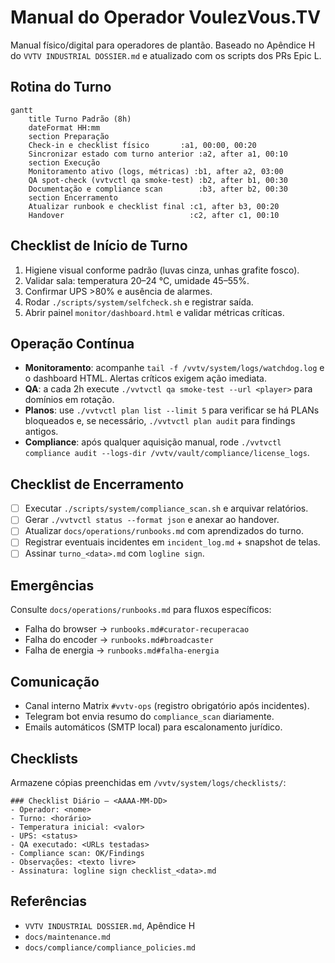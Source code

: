 # Manual do Operador VoulezVous.TV

Manual físico/digital para operadores de plantão. Baseado no Apêndice H do
`VVTV INDUSTRIAL DOSSIER.md` e atualizado com os scripts dos PRs Epic L.

## Rotina do Turno

```mermaid
gantt
    title Turno Padrão (8h)
    dateFormat HH:mm
    section Preparação
    Check-in e checklist físico       :a1, 00:00, 00:20
    Sincronizar estado com turno anterior :a2, after a1, 00:10
    section Execução
    Monitoramento ativo (logs, métricas) :b1, after a2, 03:00
    QA spot-check (vvtvctl qa smoke-test) :b2, after b1, 00:30
    Documentação e compliance scan        :b3, after b2, 00:30
    section Encerramento
    Atualizar runbook e checklist final :c1, after b3, 00:20
    Handover                            :c2, after c1, 00:10
```

## Checklist de Início de Turno

1. Higiene visual conforme padrão (luvas cinza, unhas grafite fosco).
2. Validar sala: temperatura 20–24 °C, umidade 45–55%.
3. Confirmar UPS >80% e ausência de alarmes.
4. Rodar `./scripts/system/selfcheck.sh` e registrar saída.
5. Abrir painel `monitor/dashboard.html` e validar métricas críticas.

## Operação Contínua

- **Monitoramento**: acompanhe `tail -f /vvtv/system/logs/watchdog.log` e o
  dashboard HTML. Alertas críticos exigem ação imediata.
- **QA**: a cada 2h execute `./vvtvctl qa smoke-test --url <player>` para
  domínios em rotação.
- **Planos**: use `./vvtvctl plan list --limit 5` para verificar se há PLANs
  bloqueados e, se necessário, `./vvtvctl plan audit` para findings antigos.
- **Compliance**: após qualquer aquisição manual, rode
  `./vvtvctl compliance audit --logs-dir /vvtv/vault/compliance/license_logs`.

## Checklist de Encerramento

- [ ] Executar `./scripts/system/compliance_scan.sh` e arquivar relatórios.
- [ ] Gerar `./vvtvctl status --format json` e anexar ao handover.
- [ ] Atualizar `docs/operations/runbooks.md` com aprendizados do turno.
- [ ] Registrar eventuais incidentes em `incident_log.md` + snapshot de telas.
- [ ] Assinar `turno_<data>.md` com `logline sign`.

## Emergências

Consulte `docs/operations/runbooks.md` para fluxos específicos:

- Falha do browser → `runbooks.md#curator-recuperacao`
- Falha do encoder → `runbooks.md#broadcaster`
- Falha de energia → `runbooks.md#falha-energia`

## Comunicação

- Canal interno Matrix `#vvtv-ops` (registro obrigatório após incidentes).
- Telegram bot envia resumo do `compliance_scan` diariamente.
- Emails automáticos (SMTP local) para escalonamento jurídico.

## Checklists

Armazene cópias preenchidas em `/vvtv/system/logs/checklists/`:

```
### Checklist Diário — <AAAA-MM-DD>
- Operador: <nome>
- Turno: <horário>
- Temperatura inicial: <valor>
- UPS: <status>
- QA executado: <URLs testadas>
- Compliance scan: OK/Findings
- Observações: <texto livre>
- Assinatura: logline sign checklist_<data>.md
```

## Referências

- `VVTV INDUSTRIAL DOSSIER.md`, Apêndice H
- `docs/maintenance.md`
- `docs/compliance/compliance_policies.md`
